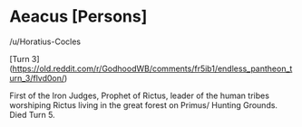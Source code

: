 # Aeacus [Persons]

/u/Horatius-Cocles

[Turn 3]
(https://old.reddit.com/r/GodhoodWB/comments/fr5ib1/endless_pantheon_turn_3/flvd0on/)

First of the Iron Judges, Prophet of Rictus, leader of the human tribes worshiping Rictus living in the great forest on Primus/ Hunting Grounds. Died Turn 5.

